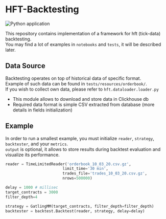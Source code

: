 # HFT-Backtesting
![Python application](https://github.com/evgerher/hft-backtesting/workflows/Python%20application/badge.svg)

This repository contains implementation of a framework for hft (tick-data) backtesting.  
You may find a lot of examples in `notebooks` and `tests`, it will be described later.  

## Data Source

Backtesting operates on top of historical data of specific format.  
Example of such data can be found in `tests/resources/orderbook/`.  
If you wish to collect own data, please refer to `hft.dataloader.loader.py`
- This module allows to download and store data in Clickhouse db  
- Required data format is simple CSV extracted from database (more details in fields initialization)  

## Example

In order to run a smallest example, you must initialize `reader`, `strategy`, `backtester`, and your `metrics`.  
`output` is optional, it allows to store results during backtest evaluation and visualize its performance.  

```python
reader = TimeLimitedReader('orderbook_10_03_20.csv.gz', 
                         limit_time='30 min',
                         trades_file='trades_10_03_20.csv.gz',
                         nrows=500000)

delay = 1000 # millisec
target_contracts = 3000
filter_depth=4

strategy = GatlingMM(target_contracts, filter_depth=filter_depth)
backtester = backtest.Backtest(reader, strategy, delay=delay)
```
